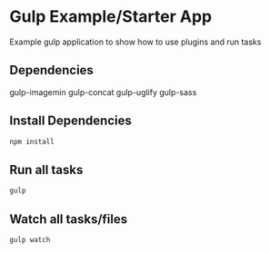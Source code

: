 # Gulp Example/Starter App

Example gulp application to show how to use plugins and run tasks

## Dependencies
gulp-imagemin
gulp-concat
gulp-uglify
gulp-sass

## Install Dependencies
```bash
npm install
```

## Run all tasks
```bash
gulp
```

## Watch all tasks/files
```bash
gulp watch
```
